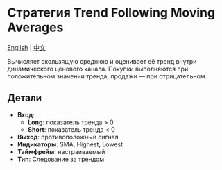 # Стратегия Trend Following Moving Averages
[English](README.md) | [中文](README_cn.md)

Вычисляет скользящую среднюю и оценивает её тренд внутри динамического ценового канала.
Покупки выполняются при положительном значении тренда, продажи — при отрицательном.

## Детали

- **Вход**:
  - **Long**: показатель тренда > 0
  - **Short**: показатель тренда < 0
- **Выход**: противоположный сигнал
- **Индикаторы**: SMA, Highest, Lowest
- **Таймфрейм**: настраиваемый
- **Тип**: Следование за трендом
